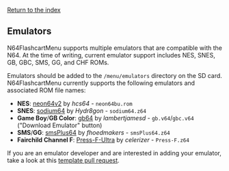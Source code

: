 [Return to the index](./00_index.md)
## Emulators
N64FlashcartMenu supports multiple emulators that are compatible with the N64. At the time of writing, current emulator support includes NES, SNES, GB, GBC, SMS, GG, and CHF ROMs.

Emulators should be added to the `/menu/emulators` directory on the SD card. N64FlashcartMenu currently supports the following emulators and associated ROM file names:
- **NES**: [neon64v2](https://github.com/hcs64/neon64v2/releases) by *hcs64* - `neon64bu.rom`
- **SNES**: [sodium64](https://github.com/Hydr8gon/sodium64/releases) by *Hydr8gon* - `sodium64.z64`
- **Game Boy**/**GB Color**: [gb64](https://lambertjamesd.github.io/gb64/romwrapper/romwrapper.html) by *lambertjamesd* - `gb.v64`/`gbc.v64` ("Download Emulator" button)
- **SMS**/**GG**: [smsPlus64](https://github.com/fhoedemakers/smsplus64/releases) by *fhoedmakers* - `smsPlus64.z64`
- **Fairchild Channel F**: [Press-F-Ultra](https://github.com/celerizer/Press-F-Ultra/releases) by *celerizer* - `Press-F.z64`

If you are an emulator developer and are interested in adding your emulator, take a look at this [template pull request](https://github.com/Polprzewodnikowy/N64FlashcartMenu/pull/178).
